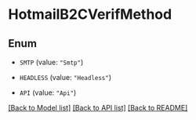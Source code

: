 # HotmailB2CVerifMethod

## Enum


* `SMTP` (value: `"Smtp"`)

* `HEADLESS` (value: `"Headless"`)

* `API` (value: `"Api"`)


[[Back to Model list]](../README.md#documentation-for-models) [[Back to API list]](../README.md#documentation-for-api-endpoints) [[Back to README]](../README.md)


